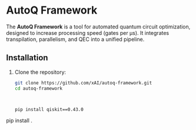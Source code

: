 # AutoQ Framework

The **AutoQ Framework** is a tool for automated quantum circuit optimization, designed to increase processing speed (gates per µs). It integrates transpilation, parallelism, and QEC into a unified pipeline.

## Installation
1. Clone the repository:
   ```bash
   git clone https://github.com/xAI/autoq-framework.git
   cd autoq-framework



   pip install qiskit==0.43.0
pip install .